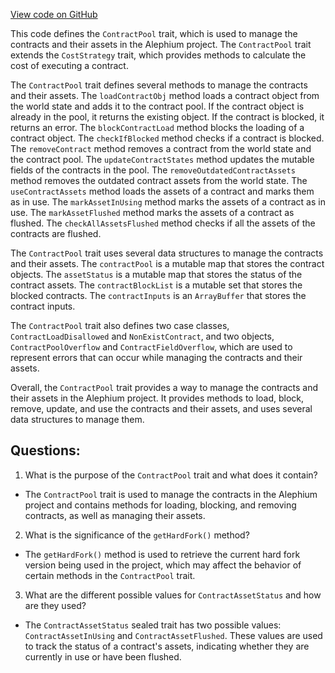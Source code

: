 [View code on GitHub](https://github.com/oxygenium/oxygenium/protocol/src/main/scala/org/oxygenium/protocol/vm/ContractPool.scala)

This code defines the `ContractPool` trait, which is used to manage the contracts and their assets in the Alephium project. The `ContractPool` trait extends the `CostStrategy` trait, which provides methods to calculate the cost of executing a contract. 

The `ContractPool` trait defines several methods to manage the contracts and their assets. The `loadContractObj` method loads a contract object from the world state and adds it to the contract pool. If the contract object is already in the pool, it returns the existing object. If the contract is blocked, it returns an error. The `blockContractLoad` method blocks the loading of a contract object. The `checkIfBlocked` method checks if a contract is blocked. The `removeContract` method removes a contract from the world state and the contract pool. The `updateContractStates` method updates the mutable fields of the contracts in the pool. The `removeOutdatedContractAssets` method removes the outdated contract assets from the world state. The `useContractAssets` method loads the assets of a contract and marks them as in use. The `markAssetInUsing` method marks the assets of a contract as in use. The `markAssetFlushed` method marks the assets of a contract as flushed. The `checkAllAssetsFlushed` method checks if all the assets of the contracts are flushed.

The `ContractPool` trait uses several data structures to manage the contracts and their assets. The `contractPool` is a mutable map that stores the contract objects. The `assetStatus` is a mutable map that stores the status of the contract assets. The `contractBlockList` is a mutable set that stores the blocked contracts. The `contractInputs` is an `ArrayBuffer` that stores the contract inputs.

The `ContractPool` trait also defines two case classes, `ContractLoadDisallowed` and `NonExistContract`, and two objects, `ContractPoolOverflow` and `ContractFieldOverflow`, which are used to represent errors that can occur while managing the contracts and their assets.

Overall, the `ContractPool` trait provides a way to manage the contracts and their assets in the Alephium project. It provides methods to load, block, remove, update, and use the contracts and their assets, and uses several data structures to manage them.
## Questions: 
 1. What is the purpose of the `ContractPool` trait and what does it contain?
- The `ContractPool` trait is used to manage the contracts in the Alephium project and contains methods for loading, blocking, and removing contracts, as well as managing their assets.
2. What is the significance of the `getHardFork()` method?
- The `getHardFork()` method is used to retrieve the current hard fork version being used in the project, which may affect the behavior of certain methods in the `ContractPool` trait.
3. What are the different possible values for `ContractAssetStatus` and how are they used?
- The `ContractAssetStatus` sealed trait has two possible values: `ContractAssetInUsing` and `ContractAssetFlushed`. These values are used to track the status of a contract's assets, indicating whether they are currently in use or have been flushed.